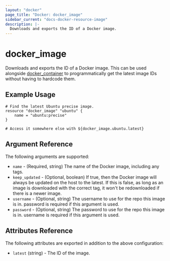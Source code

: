 ```yaml
---
layout: "docker"
page_title: "Docker: docker_image"
sidebar_current: "docs-docker-resource-image"
description: |-
  Downloads and exports the ID of a Docker image.
---
```


# docker\_image

Downloads and exports the ID of a Docker image. This can be used alongside
[docker\_container](/docs/providers/docker/r/container.html)
to programmatically get the latest image IDs without having to hardcode
them.

## Example Usage

```
# Find the latest Ubuntu precise image.
resource "docker_image" "ubuntu" {
    name = "ubuntu:precise"
}

# Access it somewhere else with ${docker_image.ubuntu.latest}
```

## Argument Reference

The following arguments are supported:

* `name` - (Required, string) The name of the Docker image, including any tags.
* `keep_updated` - (Optional, boolean) If true, then the Docker image will
  always be updated on the host to the latest. If this is false, as long as an
  image is downloaded with the correct tag, it won't be redownloaded if
  there is a newer image.
* `username` - (Optional, string) The username to use for the repo this image 
  is in. password is required if this argument is used.
* `password` - (Optional, string) The password to use for the repo this image 
  is in. username is required if this argument is used.

## Attributes Reference

The following attributes are exported in addition to the above configuration:

* `latest` (string) - The ID of the image.
